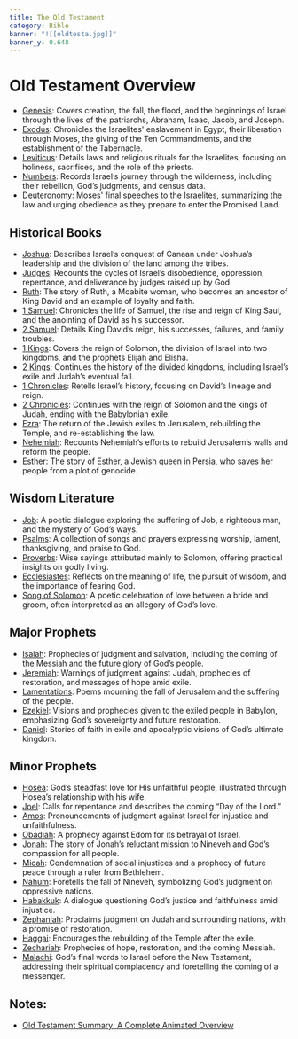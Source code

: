 ```yaml
---
title: The Old Testament
category: Bible
banner: "![[oldtesta.jpg]]"
banner_y: 0.648
---
```

# Old Testament Overview
- [Genesis](genesis): Covers creation, the fall, the flood, and the beginnings of Israel through the lives of the patriarchs, Abraham, Isaac, Jacob, and Joseph.
- [Exodus](exodus): Chronicles the Israelites' enslavement in Egypt, their liberation through Moses, the giving of the Ten Commandments, and the establishment of the Tabernacle.
- [Leviticus](Leviticus.md): Details laws and religious rituals for the Israelites, focusing on holiness, sacrifices, and the role of the priests.
- [Numbers](Numbers.md): Records Israel’s journey through the wilderness, including their rebellion, God’s judgments, and census data.
- [Deuteronomy](Deuteronomy.md): Moses' final speeches to the Israelites, summarizing the law and urging obedience as they prepare to enter the Promised Land.

## Historical Books
- [Joshua](Joshua.md): Describes Israel’s conquest of Canaan under Joshua’s leadership and the division of the land among the tribes.
- [Judges](judges): Recounts the cycles of Israel’s disobedience, oppression, repentance, and deliverance by judges raised up by God.
- [Ruth](ruth): The story of Ruth, a Moabite woman, who becomes an ancestor of King David and an example of loyalty and faith.
- [1 Samuel](1-samuel): Chronicles the life of Samuel, the rise and reign of King Saul, and the anointing of David as his successor.
- [2 Samuel](2-samuel): Details King David’s reign, his successes, failures, and family troubles.
- [1 Kings](1-kings): Covers the reign of Solomon, the division of Israel into two kingdoms, and the prophets Elijah and Elisha.
- [2 Kings](2-kings): Continues the history of the divided kingdoms, including Israel’s exile and Judah’s eventual fall.
- [1 Chronicles](1-chronicles): Retells Israel’s history, focusing on David’s lineage and reign.
- [2 Chronicles](2-chronicles): Continues with the reign of Solomon and the kings of Judah, ending with the Babylonian exile.
- [Ezra](ezra): The return of the Jewish exiles to Jerusalem, rebuilding the Temple, and re-establishing the law.
- [Nehemiah](nehemiah): Recounts Nehemiah’s efforts to rebuild Jerusalem’s walls and reform the people.
- [Esther](esther): The story of Esther, a Jewish queen in Persia, who saves her people from a plot of genocide.

## Wisdom Literature
- [Job](job): A poetic dialogue exploring the suffering of Job, a righteous man, and the mystery of God’s ways.
- [Psalms](psalms): A collection of songs and prayers expressing worship, lament, thanksgiving, and praise to God.
- [Proverbs](proverbs): Wise sayings attributed mainly to Solomon, offering practical insights on godly living.
- [Ecclesiastes](ecclesiastes): Reflects on the meaning of life, the pursuit of wisdom, and the importance of fearing God.
- [Song of Solomon](song-of-solomon): A poetic celebration of love between a bride and groom, often interpreted as an allegory of God’s love.

## Major Prophets
- [Isaiah](isaiah): Prophecies of judgment and salvation, including the coming of the Messiah and the future glory of God’s people.
- [Jeremiah](jeremiah): Warnings of judgment against Judah, prophecies of restoration, and messages of hope amid exile.
- [Lamentations](lamentations): Poems mourning the fall of Jerusalem and the suffering of the people.
- [Ezekiel](ezekiel): Visions and prophecies given to the exiled people in Babylon, emphasizing God’s sovereignty and future restoration.
- [Daniel](daniel): Stories of faith in exile and apocalyptic visions of God’s ultimate kingdom.

## Minor Prophets
- [Hosea](hosea): God’s steadfast love for His unfaithful people, illustrated through Hosea’s relationship with his wife.
- [Joel](joel): Calls for repentance and describes the coming “Day of the Lord.”
- [Amos](amos): Pronouncements of judgment against Israel for injustice and unfaithfulness.
- [Obadiah](obadiah): A prophecy against Edom for its betrayal of Israel.
- [Jonah](jonah): The story of Jonah’s reluctant mission to Nineveh and God’s compassion for all people.
- [Micah](micah): Condemnation of social injustices and a prophecy of future peace through a ruler from Bethlehem.
- [Nahum](nahum): Foretells the fall of Nineveh, symbolizing God’s judgment on oppressive nations.
- [Habakkuk](habakkuk): A dialogue questioning God’s justice and faithfulness amid injustice.
- [Zephaniah](zephaniah): Proclaims judgment on Judah and surrounding nations, with a promise of restoration.
- [Haggai](haggai): Encourages the rebuilding of the Temple after the exile.
- [Zechariah](zechariah): Prophecies of hope, restoration, and the coming Messiah.
- [Malachi](malachi): God’s final words to Israel before the New Testament, addressing their spiritual complacency and foretelling the coming of a messenger.

## Notes:
- [Old Testament Summary: A Complete Animated Overview](https://youtu.be/ALsluAKBZ-c?si=_zNVgL7OX0CVPWAb)